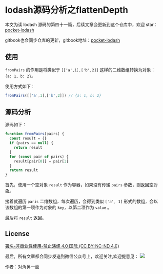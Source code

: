 # lodash源码分析之flattenDepth

本文为读 lodash 源码的第四十一篇，后续文章会更新到这个仓库中，欢迎 star：[pocket-lodash](https://github.com/yeyuqiudeng/pocket-lodash)

gitbook也会同步仓库的更新，gitbook地址：[pocket-lodash](https://www.gitbook.com/book/yeyuqiudeng/pocket-lodash/details)

## 使用

`fromPairs` 的作用是将类似于 `[['a',1],['b',2]]` 这样的二维数组转换为对象：`{a: 1, b: 2}`。

使用方式如下：

```javascript
fromPairs([['a',1],['b',2]]) // {a: 1, b: 2}
```

## 源码分析

源码如下：

```javascript
function fromPairs(pairs) {
  const result = {}
  if (pairs == null) {
    return result
  }
  for (const pair of pairs) {
    result[pair[0]] = pair[1]
  }
  return result
}
```

首先，使用一个空对象 `result` 作为容器，如果没有传递 `pairs` 参数，则返回空对象。

接着就遍历 `paris` 二维数组，每次遍历，会得到类似 `['a', 1]` 形式的数组，会以该数组的第一项作为对象的 `key`，以第二项作为 `value` 。

最后将 `result` 返回。

## License

[署名-非商业性使用-禁止演绎 4.0 国际 (CC BY-NC-ND 4.0)](http://creativecommons.org/licenses/by-nc-nd/4.0/)

最后，所有文章都会同步发送到微信公众号上，欢迎关注,欢迎提意见：  ![](https://raw.githubusercontent.com/yeyuqiudeng/resource/master/images/qrcode_front-end-article.jpg) 

作者：对角另一面 